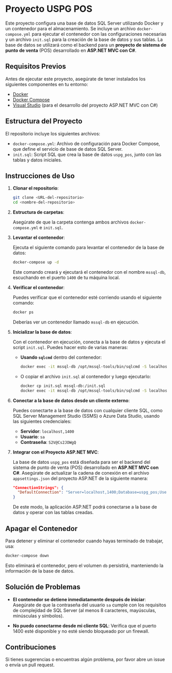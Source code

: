 # Proyecto USPG POS

Este proyecto configura una base de datos SQL Server utilizando Docker y un contenedor para el almacenamiento. Se incluye un archivo `docker-compose.yml` para ejecutar el contenedor con las configuraciones necesarias y un archivo `init.sql` para la creación de la base de datos y sus tablas. La base de datos se utilizará como el backend para un **proyecto de sistema de punto de venta** (POS) desarrollado en **ASP.NET MVC con C#**.

## Requisitos Previos

Antes de ejecutar este proyecto, asegúrate de tener instalados los siguientes componentes en tu entorno:

-   [Docker](https://www.docker.com/get-started)
-   [Docker Compose](https://docs.docker.com/compose/install/)
-   [Visual Studio](https://visualstudio.microsoft.com/) (para el desarrollo del proyecto ASP.NET MVC con C#)

## Estructura del Proyecto

El repositorio incluye los siguientes archivos:

-   `docker-compose.yml`: Archivo de configuración para Docker Compose, que define el servicio de base de datos SQL Server.
-   `init.sql`: Script SQL que crea la base de datos `uspg_pos`, junto con las tablas y datos iniciales.

## Instrucciones de Uso

1. **Clonar el repositorio**:

    ```bash
    git clone <URL-del-repositorio>
    cd <nombre-del-repositorio>
    ```

2. **Estructura de carpetas**:

    Asegúrate de que la carpeta contenga ambos archivos `docker-compose.yml` e `init.sql`.

3. **Levantar el contenedor**:

    Ejecuta el siguiente comando para levantar el contenedor de la base de datos:

    ```bash
    docker-compose up -d
    ```

    Este comando creará y ejecutará el contenedor con el nombre `mssql-db`, escuchando en el puerto `1400` de tu máquina local.

4. **Verificar el contenedor**:

    Puedes verificar que el contenedor esté corriendo usando el siguiente comando:

    ```bash
    docker ps
    ```

    Deberías ver un contenedor llamado `mssql-db` en ejecución.

5. **Inicializar la base de datos**:

    Con el contenedor en ejecución, conecta a la base de datos y ejecuta el script `init.sql`. Puedes hacer esto de varias maneras:

    - **Usando `sqlcmd`** dentro del contenedor:

        ```bash
        docker exec -it mssql-db /opt/mssql-tools/bin/sqlcmd -S localhost -U sa -P 'S2V@Cs2JOWgQ' -i /init.sql
        ```

    - O copiar el archivo `init.sql` al contenedor y luego ejecutarlo:

        ```bash
        docker cp init.sql mssql-db:/init.sql
        docker exec -it mssql-db /opt/mssql-tools/bin/sqlcmd -S localhost -U sa -P 'S2V@Cs2JOWgQ' -i /init.sql
        ```

6. **Conectar a la base de datos desde un cliente externo**:

    Puedes conectarte a la base de datos con cualquier cliente SQL, como SQL Server Management Studio (SSMS) o Azure Data Studio, usando las siguientes credenciales:

    - **Servidor**: `localhost,1400`
    - **Usuario**: `sa`
    - **Contraseña**: `S2V@Cs2JOWgQ`

7. **Integrar con el Proyecto ASP.NET MVC**:

    La base de datos `uspg_pos` está diseñada para ser el backend del sistema de punto de venta (POS) desarrollado en **ASP.NET MVC con C#**. Asegúrate de actualizar la cadena de conexión en el archivo `appsettings.json` del proyecto ASP.NET de la siguiente manera:

    ```json
    "ConnectionStrings": {
      "DefaultConnection": "Server=localhost,1400;Database=uspg_pos;User Id=sa;Password=S2V@Cs2JOWgQ;TrustServerCertificate=True;"
    }
    ```

    De este modo, la aplicación ASP.NET podrá conectarse a la base de datos y operar con las tablas creadas.

## Apagar el Contenedor

Para detener y eliminar el contenedor cuando hayas terminado de trabajar, usa:

```bash
docker-compose down
```

Esto eliminará el contenedor, pero el volumen `db` persistirá, manteniendo la información de la base de datos.

## Solución de Problemas

-   **El contenedor se detiene inmediatamente después de iniciar**:
    Asegúrate de que la contraseña del usuario `sa` cumple con los requisitos de complejidad de SQL Server (al menos 8 caracteres, mayúsculas, minúsculas y símbolos).

-   **No puedo conectarme desde mi cliente SQL**:
    Verifica que el puerto 1400 esté disponible y no esté siendo bloqueado por un firewall.

## Contribuciones

Si tienes sugerencias o encuentras algún problema, por favor abre un issue o envía un pull request.
